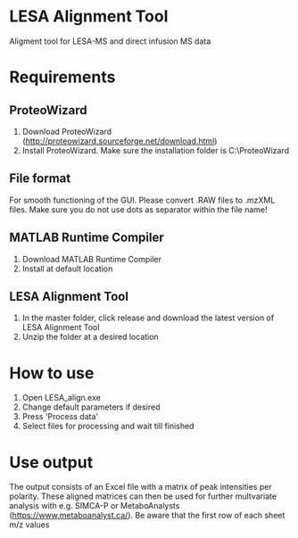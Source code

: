 # LESA Alignment Tool
Aligment tool for LESA-MS and direct infusion MS data

# Requirements

## ProteoWizard
1. Download ProteoWizard (http://proteowizard.sourceforge.net/download.html)
2. Install ProteoWizard. Make sure the installation folder is C:\ProteoWizard

## File format
For smooth functioning of the GUI. Please convert .RAW files to .mzXML files. Make sure you do not use dots as separator within the file name!

## MATLAB Runtime Compiler
1. Download MATLAB Runtime Compiler
2. Install at default location

## LESA Alignment Tool
1. In the master folder, click release and download the latest version of LESA Alignment Tool
2. Unzip the folder at a desired location

# How to use
1. Open LESA_align.exe
2. Change default parameters if desired
3. Press 'Process data'
4. Select files for processing and wait till finished

# Use output
The output consists of an Excel file with a matrix of peak intensities per polarity. These aligned matrices can then be used for further multvariate analysis with e.g. SIMCA-P or MetaboAnalysts (https://www.metaboanalyst.ca/). Be aware that the first row of each sheet m/z values
